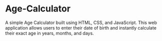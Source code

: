 # Age-Calculator
A simple Age Calculator built using HTML, CSS, and JavaScript. This web application allows users to enter their date of birth and instantly calculate their exact age in years, months, and days.
